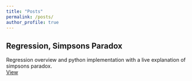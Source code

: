 ```yaml
---
title: "Posts"
permalink: /posts/
author_profile: true
---
```


## Regression, Simpsons Paradox

Regression overview and python implementation with a live explanation of simpsons paradox. <br>
[View](https://vaibhavimutya.github.io/regression/)
